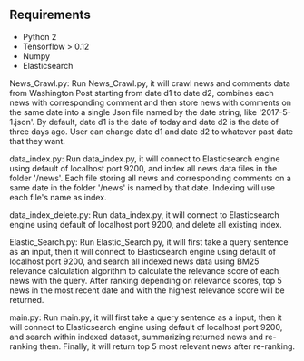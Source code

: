 ## Requirements

- Python 2
- Tensorflow > 0.12
- Numpy
- Elasticsearch

News_Crawl.py: Run News_Crawl.py, it will crawl news and comments data from Washington Post starting from date d1 to date d2, combines each news with corresponding comment and then store news with comments on the same date into a single Json file named by the date string, like '2017-5-1.json'. By default, date d1 is the date of today and date d2 is the date of three days ago. User can change date d1 and date d2 to whatever past date that they want. 


data_index.py: Run data_index.py, it will connect to Elasticsearch engine using default of localhost port 9200, and index all news data files in the folder '/news'. Each file storing all news and corresponding comments on a same date in the folder '/news' is named by that date. Indexing will use each file's name as index. 


data_index_delete.py: Run data_index.py, it will connect to Elasticsearch engine using default of localhost port 9200, and delete all existing index.


Elastic_Search.py: Run Elastic_Search.py, it will first take a query sentence as an input, then it will connect to Elasticsearch engine using default of localhost port 9200, and search all indexed news data using BM25 relevance calculation algorithm to calculate the relevance score of each news with the query. After ranking depending on relevance scores, top 5 news in the most recent date and with the highest relevance score will be returned. 


main.py: Run main.py, it will first take a query sentence as a input, then it will connect to Elasticsearch engine using default of localhost port 9200, and search within indexed dataset, summarizing returned news and re-ranking them. Finally, it will return top 5 most relevant news after re-ranking.
